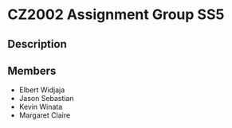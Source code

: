 # CZ2002 Assignment Group SS5

## Description

## Members
- Elbert Widjaja
- Jason Sebastian
- Kevin Winata
- Margaret Claire
